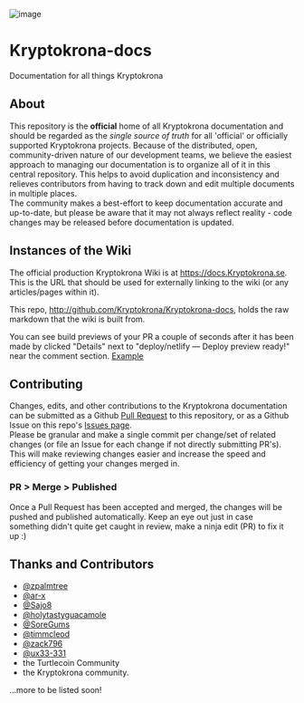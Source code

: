 ![image](https://camo.githubusercontent.com/d344c9e18b69f96502f3bf61b0dedc1ca9603af3/68747470733a2f2f6b727970746f6b726f6e612e73652f77702d636f6e74656e742f75706c6f6164732f323031392f30372f786b722d6c6f676f2d626c61636b2d746578742e706e67)

# Kryptokrona-docs
Documentation for all things Kryptokrona

## About
This repository is the **official** home of all Kryptokrona documentation and should be regarded as the *single source of truth* for all 'official' or officially supported Kryptokrona projects. Because of the distributed, open, community-driven nature of our development teams, we believe the easiest approach to managing our documentation is to organize all of it in this central repository. This helps to avoid duplication and inconsistency and relieves contributors from having to track down and edit multiple documents in multiple places.  
The community makes a best-effort to keep documentation accurate and up-to-date, but please be aware that it may not always reflect reality - code changes may be released before documentation is updated.

## Instances of the Wiki

The official production Kryptokrona Wiki is at https://docs.Kryptokrona.se. This is the URL that should be used for externally linking to the wiki (or any articles/pages within it).

This repo, http://github.com/Kryptokrona/Kryptokrona-docs, holds the raw markdown that the wiki is built from.

You can see build previews of your PR a couple of seconds after it has been made by clicked "Details" next to "deploy/netlify — Deploy preview ready!" near the comment section. [Example](https://i.imgur.com/dR0bPlI.png) 
## Contributing

Changes, edits, and other contributions to the Kryptokrona documentation can be submitted as a Github [Pull Request](https://github.com/Kryptokrona/Kryptokrona-docs/pulls) to this repository, or as a Github Issue on this repo's [Issues page](https://github.com/Kryptokrona/Kryptokrona-docs/issues).  
Please be granular and make a single commit per change/set of related changes (or file an Issue for each change if not directly submitting PR's). This will make reviewing changes easier and increase the speed and efficiency of getting your changes merged in.

### PR > Merge > Published

Once a Pull Request has been accepted and merged, the changes will be pushed and published automatically. Keep an eye out just in case something didn't quite get caught in review, make a ninja edit (PR) to fix it up :)
 

## Thanks and Contributors

- [@zpalmtree](https://github.com/zpalmtree/)
- [@ar-x](https://github.com/ar-x/)
- [@Sajo8](https://github.com/Sajo8/)
- [@holytastyguacamole](https://github.com/holytastyguacamole/)
- [@SoreGums](https://github.com/SoreGums/)
- [@timmcleod](https://github.com/timmcleod/)
- [@zack796](https://github.com/zack796/)
- [@ux33-331](https://github.com/ux33-331/)
- the Turtlecoin Community
- the Kryptokrona community.

...more to be listed soon!
